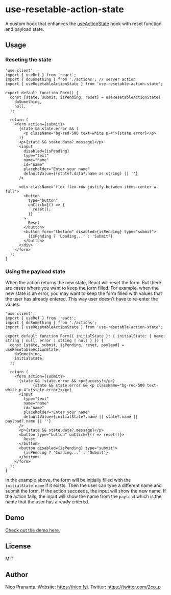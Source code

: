 # use-resetable-action-state

A custom hook that enhances the [useActionState](https://react.dev/reference/react/useActionState) hook with reset function and payload state.

## Usage

### Reseting the state

```tsx:app/page.tsx
'use client';
import { useRef } from 'react';
import { doSomething } from './actions'; // server action
import { useResetableActionState } from 'use-resetable-action-state';

export default function Form() {
  const [state, submit, isPending, reset] = useResetableActionState(
    doSomething,
    null,
  );

  return (
    <form action={submit}>
      {state && state.error && (
        <p className="bg-red-500 text-white p-4">{state.error}</p>
      )}
      <p>{state && state.data?.message}</p>
      <input
        disabled={isPending}
        type="text"
        name="name"
        id="name"
        placeholder="Enter your name"
        defaultValue={(state?.data?.name as string) || ''}
      />

      <div className="flex flex-row justify-between items-center w-full">
        <button
          type="button"
          onClick={() => {
            reset();
          }}
        >
          Reset
        </button>
        <button form="theform" disabled={isPending} type="submit">
          {isPending ? 'Loading...' : 'Submit'}
        </button>
      </div>
    </form>
  );
}
```

### Using the payload state

When the action returns the new state, React will reset the form. But there are cases where you want to keep the form filled. For example, when the new state is an error, you may want to keep the form filled with values that the user has already entered. This way user doesn't have to re-enter the values.

```tsx:app/page.tsx
'use client';
import { useRef } from 'react';
import { doSomething } from './actions';
import { useResetableActionState } from 'use-resetable-action-state';

export default function Form({ initialState }: { initialState: { name: string | null, error : stting | null } }) {
  const [state, submit, isPending, reset, payload] = useResetableActionState(
    doSomething,
    initialState,
  );

  return (
    <form action={submit}>
      {state && !state.error && <p>Success!</p>}
            {state && state.error && <p className="bg-red-500 text-white p-4">{state.error}</p>}
      <input
        type="text"
        name="name"
        id="name"
        placeholder="Enter your name"
        defaultValue={initialState?.name || state?.name || payload?.name || ''}
      />
      <p>{state && state.data?.message}</p>
      <button type="button" onClick={() => reset()}>
        Reset
      </button>
      <button disabled={isPending} type="submit">
        {isPending ? 'Loading...' : 'Submit'}
      </button>
    </form>
  );
}
```

In the example above, the form will be initially filled with the `initialState.name` if it exists. Then the user can type a different name and submit the form. If the action succeeds, the input will show the new name. If the action fails, the input will show the name from the `payload` which is the name that the user has already entered.

## Demo

[Check out the demo here.](https://playground.nico.fyi/use-action-state/reset)

## License

MIT

## Author

Nico Prananta. Website: https://nico.fyi. Twitter: https://twitter.com/2co_p
